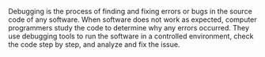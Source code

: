 Debugging is the process of finding and fixing errors or bugs in the source code of any software. When software does not work as expected, computer programmers study the code to determine why any errors occurred. They use debugging tools to run the software in a controlled environment, check the code step by step, and analyze and fix the issue.
